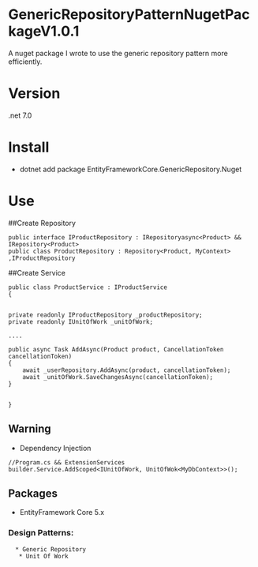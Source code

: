 ﻿# GenericRepositoryPatternNugetPackageV1.0.1
 A nuget package I wrote to use the generic repository pattern more efficiently.
# Version
.net 7.0
# Install
 * dotnet add package EntityFrameworkCore.GenericRepository.Nuget 

# Use 
##Create Repository
```
public interface IProductRepository : IRepositoryasync<Product> &&  IRepository<Product>
public class ProductRepository : Repository<Product, MyContext> ,IProductRepository
```
##Create Service
```
public class ProductService : IProductService
{


private readonly IProductRepository _productRepository;
private readonly IUnitOfWork _unitOfWork;

....

public async Task AddAsync(Product product, CancellationToken cancellationToken)
{
    await _userRepository.AddAsync(product, cancellationToken);
    await _unitOfWork.SaveChangesAsync(cancellationToken);
}
 

}
```


## Warning
   * Dependency Injection
   ```
   //Program.cs && ExtensionServices
   builder.Service.AddScoped<IUnitOfWork, UnitOfWok<MyDbContext>>();
   ```
## Packages

* EntityFramework Core 5.x


 ### Design Patterns:
      * Generic Repository   
       * Unit Of Work    
                                                                                                                     
     

      
       
  

 
